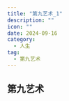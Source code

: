 ```yaml
---
title: "第九艺术_1"
description: ""
icon: ""
date: 2024-09-16
category:
  - 人生
tag:
  - 第九艺术
---
```


## 第九艺术